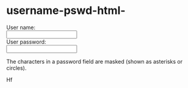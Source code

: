 # username-pswd-html-
<!DOCTYPE html>
<html>
<body>

<form action="">
User name:<br>
<input type="text" name="userid">
<br>
User password:<br>
<input type="password" name="psw">
</form>

<p>The characters in a password field are masked (shown as asterisks or circles).</p>

</body>
</html>
Hf

